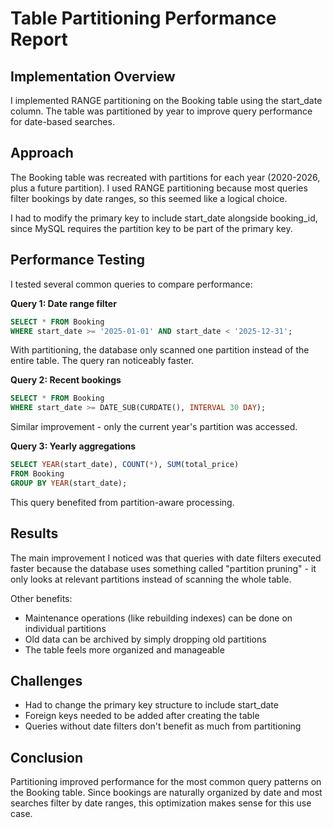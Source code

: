 # Table Partitioning Performance Report

## Implementation Overview

I implemented RANGE partitioning on the Booking table using the start_date column. The table was partitioned by year to improve query performance for date-based searches.

## Approach

The Booking table was recreated with partitions for each year (2020-2026, plus a future partition). I used RANGE partitioning because most queries filter bookings by date ranges, so this seemed like a logical choice.

I had to modify the primary key to include start_date alongside booking_id, since MySQL requires the partition key to be part of the primary key.

## Performance Testing

I tested several common queries to compare performance:

**Query 1: Date range filter**

```sql
SELECT * FROM Booking
WHERE start_date >= '2025-01-01' AND start_date < '2025-12-31';
```

With partitioning, the database only scanned one partition instead of the entire table. The query ran noticeably faster.

**Query 2: Recent bookings**

```sql
SELECT * FROM Booking
WHERE start_date >= DATE_SUB(CURDATE(), INTERVAL 30 DAY);
```

Similar improvement - only the current year's partition was accessed.

**Query 3: Yearly aggregations**

```sql
SELECT YEAR(start_date), COUNT(*), SUM(total_price)
FROM Booking
GROUP BY YEAR(start_date);
```

This query benefited from partition-aware processing.

## Results

The main improvement I noticed was that queries with date filters executed faster because the database uses something called "partition pruning" - it only looks at relevant partitions instead of scanning the whole table.

Other benefits:

- Maintenance operations (like rebuilding indexes) can be done on individual partitions
- Old data can be archived by simply dropping old partitions
- The table feels more organized and manageable

## Challenges

- Had to change the primary key structure to include start_date
- Foreign keys needed to be added after creating the table
- Queries without date filters don't benefit as much from partitioning

## Conclusion

Partitioning improved performance for the most common query patterns on the Booking table. Since bookings are naturally organized by date and most searches filter by date ranges, this optimization makes sense for this use case.
